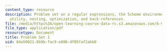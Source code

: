 ```yaml
---
content_type: resource
description: Problem set on a regular expressions, the Scheme environment, the grep
  utility, nesting, optimization, and back-references.
file: /media/https%3A/open-learning-course-data-rc.s3.amazonaws.com/6-945-adventures-in-advanced-symbolic-programming-spring-2009/84a500218b9bfac9e096df05faf2abb0_MIT6_945s09_assn01.pdf
file_type: application/pdf
resourcetype: Document
title: Problem Set 1
uid: 84a50021-8b9b-fac9-e096-df05faf2abb0
---
```

